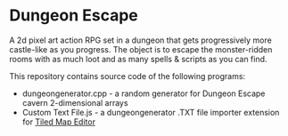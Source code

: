# Dungeon Escape 

A 2d pixel art action RPG set in a dungeon that gets progressively more castle-like as you progress. The object is to escape the monster-ridden rooms with as much loot and as many spells & scripts as you can find.

This repository contains source code of the following programs:

* dungeongenerator.cpp - a random generator for Dungeon Escape cavern 2-dimensional arrays
* Custom Text File.js - a dungeongenerator .TXT file importer extension for <a href="https://mapeditor.org">Tiled Map Editor</a>
